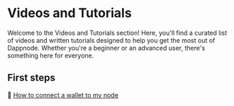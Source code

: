 # Videos and Tutorials

Welcome to the Videos and Tutorials section! Here, you'll find a curated list of videos and written tutorials designed to help you get the most out of Dappnode. Whether you're a beginner or an advanced user, there's something here for everyone.

## First steps

🔗 [How to connect a wallet to my node](/user/videos-and-tutorials/connect-node.md)
